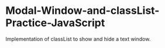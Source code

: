 # Modal-Window-and-classList-Practice-JavaScript
Implementation of classList to show and hide a text window.
